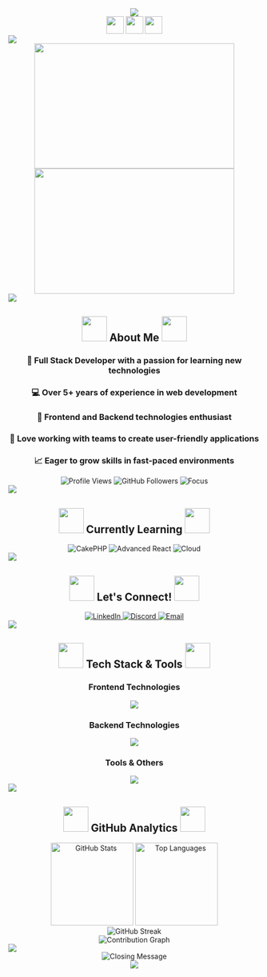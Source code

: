 <div align="center">
  <img src="https://capsule-render.vercel.app/api?type=waving&color=gradient&height=200&section=header&text=Welcome%20to%20my%20GitHub!&fontSize=40&fontColor=fff&animation=twinkling"/>
</div>



<div align="center">
  <img src="https://media.giphy.com/media/hvRJCLFzcasrR4ia7z/giphy.gif" width="35">
  <img src="https://media.giphy.com/media/WUlplcMpOCEmTGBtBW/giphy.gif" width="35"> 
  <img src="https://media.giphy.com/media/hvRJCLFzcasrR4ia7z/giphy.gif" width="35">
</div>

<img src="https://user-images.githubusercontent.com/73097560/115834477-dbab4500-a447-11eb-908a-139a6edaec5c.gif">

<div align="center">
  <img src="https://cdn.dribbble.com/users/1059583/screenshots/4171367/coding-freak.gif" width="400" height="250"/>
  <img src="https://media.tenor.com/NOYF3f82b_4AAAAd/programmer.gif" width="400" height="250"/>
</div>

<img src="https://user-images.githubusercontent.com/73097560/115834477-dbab4500-a447-11eb-908a-139a6edaec5c.gif">

<h2 align="center">
  <img src="https://media2.giphy.com/media/QssGEmpkyEOhBCb7e1/giphy.gif?cid=ecf05e47a0n3gi1bfqntqmob8g9aid1oyj2wr3ds3mg700bl&rid=giphy.gif" width="50"> 
  About Me 
  <img src="https://media2.giphy.com/media/QssGEmpkyEOhBCb7e1/giphy.gif?cid=ecf05e47a0n3gi1bfqntqmob8g9aid1oyj2wr3ds3mg700bl&rid=giphy.gif" width="50">
</h2>

<div align="center">
  <h3>🚀 Full Stack Developer with a passion for learning new technologies</h3>
  <h3>💻 Over 5+ years of experience in web development</h3>
  <h3>🌟 Frontend and Backend technologies enthusiast</h3>
  <h3>🤝 Love working with teams to create user-friendly applications</h3>
  <h3>📈 Eager to grow skills in fast-paced environments</h3>
</div>

<div align="center">
  <img src="https://komarev.com/ghpvc/?username=abdalrhmankhashashneh&label=Profile%20views&color=6366f1&style=for-the-badge" alt="Profile Views" />
  <img src="https://img.shields.io/github/followers/abdalrhmankhashashneh?label=Followers&style=for-the-badge&color=6366f1" alt="GitHub Followers" />
  <img src="https://img.shields.io/badge/Focus-Full%20Stack%20Development-6366f1?style=for-the-badge" alt="Focus" />
</div>


<img src="https://user-images.githubusercontent.com/73097560/115834477-dbab4500-a447-11eb-908a-139a6edaec5c.gif">

<h2 align="center">
  <img src="https://media.giphy.com/media/WFZvB7VIXBgiz3oDXE/giphy.gif" width="50"> 
  Currently Learning 
  <img src="https://media.giphy.com/media/WFZvB7VIXBgiz3oDXE/giphy.gif" width="50">
</h2>

<div align="center">
  <img src="https://img.shields.io/badge/CakePHP-D33C43?style=for-the-badge&logo=cakephp&logoColor=white" alt="CakePHP"/>
  <img src="https://img.shields.io/badge/Advanced%20React-61DAFB?style=for-the-badge&logo=react&logoColor=black" alt="Advanced React"/>
  <img src="https://img.shields.io/badge/Cloud%20Technologies-4285F4?style=for-the-badge&logo=google-cloud&logoColor=white" alt="Cloud"/>
</div>

<img src="https://user-images.githubusercontent.com/73097560/115834477-dbab4500-a447-11eb-908a-139a6edaec5c.gif">

<h2 align="center">
  <img src="https://raw.githubusercontent.com/ShahriarShafin/ShahriarShafin/main/Assets/handshake.gif" width="50">
  Let's Connect!
  <img src="https://raw.githubusercontent.com/ShahriarShafin/ShahriarShafin/main/Assets/handshake.gif" width="50">
</h2>

<div align="center">
  <a href="https://linkedin.com/in/abd-alrhman-khashashneh-018778207/" target="_blank">
    <img src="https://img.shields.io/badge/LinkedIn-0077B5?style=for-the-badge&logo=linkedin&logoColor=white" alt="LinkedIn"/>
  </a>
  <a href="https://discord.gg/Fukk4kwb" target="_blank">
    <img src="https://img.shields.io/badge/Discord-5865F2?style=for-the-badge&logo=discord&logoColor=white" alt="Discord"/>
  </a>
  <a href="mailto:your.email@example.com" target="_blank">
    <img src="https://img.shields.io/badge/Email-D14836?style=for-the-badge&logo=gmail&logoColor=white" alt="Email"/>
  </a>
</div>

<img src="https://user-images.githubusercontent.com/73097560/115834477-dbab4500-a447-11eb-908a-139a6edaec5c.gif">

<h2 align="center">
  <img src="https://media2.giphy.com/media/QssGEmpkyEOhBCb7e1/giphy.gif?cid=ecf05e47a0n3gi1bfqntqmob8g9aid1oyj2wr3ds3mg700bl&rid=giphy.gif" width="50">
  Tech Stack & Tools
  <img src="https://media2.giphy.com/media/QssGEmpkyEOhBCb7e1/giphy.gif?cid=ecf05e47a0n3gi1bfqntqmob8g9aid1oyj2wr3ds3mg700bl&rid=giphy.gif" width="50">
</h2>

<div align="center">

### Frontend Technologies
<img src="https://skillicons.dev/icons?i=html,css,js,react,vue,bootstrap,sass" />

### Backend Technologies  
<img src="https://skillicons.dev/icons?i=php,laravel,python,django,java,mysql,firebase" />

### Tools & Others
<img src="https://skillicons.dev/icons?i=git,linux,figma,photoshop,postman,xd" />

</div>

<img src="https://user-images.githubusercontent.com/73097560/115834477-dbab4500-a447-11eb-908a-139a6edaec5c.gif">

<h2 align="center">
  <img src="https://media.giphy.com/media/iY8CRBdQXODJSCERIr/giphy.gif" width="50">
  GitHub Analytics
  <img src="https://media.giphy.com/media/iY8CRBdQXODJSCERIr/giphy.gif" width="50">
</h2>

<div align="center">
  <img src="https://github-readme-stats.vercel.app/api?username=abdalrhmankhashashneh&show_icons=true&theme=tokyonight&hide_border=true&count_private=true" alt="GitHub Stats" height="165"/>
  <img src="https://github-readme-stats.vercel.app/api/top-langs?username=abdalrhmankhashashneh&layout=compact&theme=tokyonight&hide_border=true" alt="Top Languages" height="165"/>
</div>

<div align="center">
  <img src="https://github-readme-streak-stats.herokuapp.com/?user=abdalrhmankhashashneh&theme=tokyonight&hide_border=true" alt="GitHub Streak"/>
</div>

<div align="center">
  <img src="https://github-readme-activity-graph.vercel.app/graph?username=abdalrhmankhashashneh&theme=tokyo-night&hide_border=true&area=true" alt="Contribution Graph"/>
</div>

<img src="https://user-images.githubusercontent.com/73097560/115834477-dbab4500-a447-11eb-908a-139a6edaec5c.gif">

<div align="center">
  <img src="https://readme-typing-svg.herokuapp.com?font=Fira+Code&size=22&duration=3000&pause=1000&color=A9FEF7&center=true&vCenter=true&width=600&lines=Thanks+for+visiting+my+profile!;Let's+build+something+amazing+together!;Always+learning%2C+always+growing!" alt="Closing Message" />
</div>

<div align="center">
  <img src="https://capsule-render.vercel.app/api?type=waving&color=gradient&height=100&section=footer"/>
</div>

